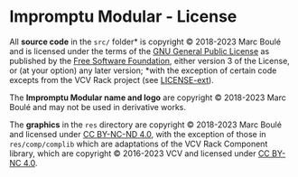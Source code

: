 # Impromptu Modular - License

All **source code** in the `src/` folder* is copyright © 2018-2023 Marc Boulé and is licensed under the terms of the [GNU General Public License](https://www.gnu.org/licenses/gpl-3.0.en.html) as published by the [Free Software Foundation](https://www.fsf.org/), either version 3 of the License, or (at your option) any later version; *with the exception of certain code excepts from the VCV Rack project (see [LICENSE-ext](LICENSE-ext.md)).

The **Impromptu Modular name and logo** are copyright © 2018-2023 Marc Boulé and may not be used in derivative works.

The **graphics** in the `res` directory are copyright © 2018-2023 Marc Boulé and licensed under [CC BY-NC-ND 4.0](https://creativecommons.org/licenses/by-nc-nd/4.0/), with the exception of those in `res/comp/complib` which are adaptations of the VCV Rack Component library, which are copyright © 2016-2023 VCV and licensed under [CC BY-NC 4.0](https://creativecommons.org/licenses/by-nc/4.0/).

